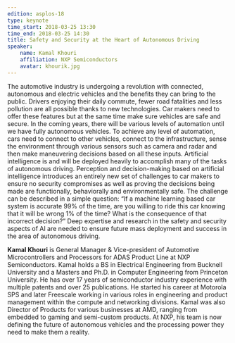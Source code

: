 ```yaml
---
edition: asplos-18
type: keynote
time_start: 2018-03-25 13:30
time_end: 2018-03-25 14:30
title: Safety and Security at the Heart of Autonomous Driving
speaker:
    name: Kamal Khouri
    affiliation: NXP Semiconductors
    avatar: khourik.jpg
---
```

The automotive industry is undergoing a revolution with connected, autonomous and electric vehicles and the benefits they can bring to the public. Drivers enjoying their daily commute, fewer road fatalities and less pollution are all possible thanks to new technologies. Car makers need to offer these features but at the same time make sure vehicles are safe and secure. In the coming years, there will be various levels of automation until we have fully autonomous vehicles. To achieve any level of automation, cars need to connect to other vehicles, connect to the infrastructure, sense the environment through various sensors such as camera and radar and then make maneuvering decisions based on all these inputs. Artificial intelligence is and will be deployed heavily to accomplish many of the tasks of autonomous driving. Perception and decision-making based on artificial intelligence introduces an entirely new set of challenges to car makers to ensure no security compromises as well as proving the decisions being made are functionally, behaviorally and environmentally safe. The challenge can be described in a simple question: “If a machine learning based car system is accurate 99% of the time, are you willing to ride this car knowing that it will be wrong 1% of the time? What is the consequence of that incorrect decision?” Deep expertise and research in the safety and security aspects of AI are needed to ensure future mass deployment and success in the area of autonomous driving.

**Kamal Khouri** is General Manager & Vice-president of Automotive Microcontrollers and Processors for ADAS Product Line at NXP Semiconductors. Kamal holds a BS in Electrical Engineering from Bucknell University and a Masters and Ph.D. in Computer Engineering from Princeton University. He has over 17 years of semiconductor industry experience with multiple patents and over 25 publications. He started his career at Motorola SPS and later Freescale working in various roles in engineering and product management within the compute and networking divisions. Kamal was also Director of Products for various businesses at AMD, ranging from embedded to gaming and semi-custom products. At NXP, his team is now defining the future of autonomous vehicles and the processing power they need to make them a reality.

